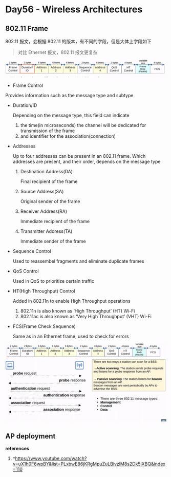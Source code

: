 # Day56 - Wireless Architectures

## 802.11 Frame

802.11 报文，会根据 802.11 的版本，有不同的字段，但是大体上字段如下

> 对比 Ethernet 报文，802.11 报文更复杂

![](https://github.com/dhay3/image-repo/raw/master/20230816/2023-08-18_15-07.2w1hln0m8ue0.webp)

-  Frame Control

  Provides information such as the message type and subtype

- Duration/ID

  Depending on the message type, this field can indicate

  1. the time(in microseconds) the channel will be dedicated for transmission of the frame
  2. and identifier for the association(connection)

- Addresses

  Up to four addresses can be present in an 802.11 frame. Which addresses are present, and their order, depends on the message type

  1. Destination Address(DA)

     Final recipient of the frame

  2. Source Address(SA)

     Original sender of the frame

  3. Receiver Address(RA)

     Immediate recipient of the frame

  4. Transmitter Address(TA)

     Immediate sender of the frame

- Sequence Control

  Used to reassembel fragments and eliminate duplicate frames

- QoS Control

  Used in QoS to prioritize certain traffic

- HT(High Throughput) Control

  Added in 802.11n to enable High Throughput operations

  1. 802.11n is also known as ‘High Throughput’ (HT) Wi-Fi
  2. 802.11ac is also known as ‘Very High Throughput’ (VHT) Wi-Fi

- FCS(Frame Check Sequence)

  Same as in an Ethernet frame, used to check  for errors

![](https://github.com/dhay3/image-repo/raw/master/20230816/2023-08-18_15-20.4a8i0f4spug0.webp)

## AP deployment



**references**

1. ^https://www.youtube.com/watch?v=uX1h0F6wpBY&list=PLxbwE86jKRgMpuZuLBivzlM8s2Dk5lXBQ&index=110